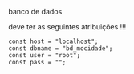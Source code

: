 banco de dados

deve ter as seguintes atribuições !!!

<!-- Database -->

    const host = "localhost";
    const dbname = "bd_mocidade";
    const user = "root";
    const pass = "";

